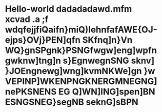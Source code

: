 # Hello-world dadadadawd.mfm   xcvad .a ;f wdqfejjfiQaifn}miQ)IehnfafAWE{OJ-ejps}OVj}PEN]qfn SKfnq]n}Vn WQ}gnSPgnk}PSNGfwgw]eng]wpfngwknw]tng]n s}EgnwegnSNG sknv] }JOEngnewg]wng]kvmNKWe]gn }w VEPINP]WKENPNGKNERGMNEGNG]nePKSNENS EG Q]WN]ING]spen]BN ESNGSNEG}segNB seknG]sBPN
